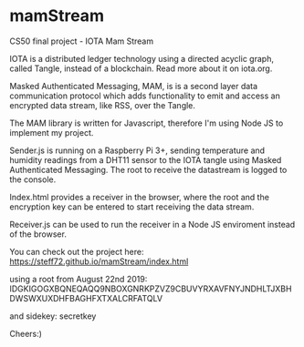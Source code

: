 # mamStream
CS50 final project - IOTA Mam Stream

IOTA is a distributed ledger technology using a directed acyclic graph, called Tangle, instead of a blockchain.
Read more about it on iota.org.

Masked Authenticated Messaging, MAM, is is a second layer data communication protocol which adds functionality to emit and access an encrypted data stream, like RSS, over the Tangle.

The MAM library is written for Javascript, therefore I'm using Node JS to implement my project.

Sender.js is running on a Raspberry Pi 3+, sending temperature and humidity readings from a DHT11 sensor to the IOTA tangle using Masked Authenticated Messaging. The root to receive the datastream is logged to the console.

Index.html provides a receiver in the browser, where the root and the encryption key can be entered to start receiving the data stream.

Receiver.js can be used to run the receiver in a Node JS enviroment instead of the browser.

You can check out the project here:
https://steff72.github.io/mamStream/index.html

using a root from August 22nd 2019:
IDGKIGOGXBQNEQAQQ9NBOXGNRKPZVZ9CBUVYRXAVFNYJNDHLTJXBHDWSWXUXDHFBAGHFXTXALCRFATQLV

and sidekey:
secretkey

Cheers:)